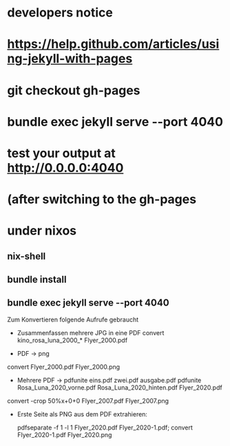 # developers notice
# https://help.github.com/articles/using-jekyll-with-pages
# git checkout gh-pages
# bundle exec jekyll serve --port 4040
# test your output at http://0.0.0.0:4040
# (after switching to the gh-pages
# under nixos
## nix-shell
## bundle install
## bundle exec  jekyll serve --port 4040

Zum Konvertieren folgende Aufrufe gebraucht

* Zusammenfassen mehrere JPG in eine PDF
convert kino_rosa_luna_2000_* Flyer_2000.pdf

* PDF -> png

convert Flyer_2000.pdf Flyer_2000.png

* Mehrere PDF ->
pdfunite eins.pdf zwei.pdf ausgabe.pdf
pdfunite Rosa_Luna_2020_vorne.pdf Rosa_Luna_2020_hinten.pdf Flyer_2020.pdf


convert -crop 50%x+0+0 Flyer_2007.pdf Flyer_2007.png

* Erste Seite als PNG aus dem PDF extrahieren:

    pdfseparate -f 1 -l 1 Flyer_2020.pdf Flyer_2020-1.pdf; convert Flyer_2020-1.pdf Flyer_2020.png
